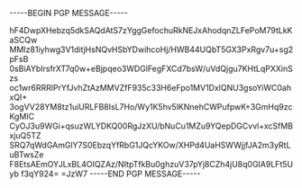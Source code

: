 -----BEGIN PGP MESSAGE-----

hF4DwpXHebzq5dkSAQdAtS7zYggGefochuRkNEJxAhodqnZLFePoM79tLkKaSCQw
MMIz81iyhwg3V1ditjHsNQvHSbYDwihcoHj/HWB44UQbT5GX3PxRgv7u+sg2pFsB
0sBiAYbIrsfrXT7q0w+eBjpqeo3WDGlFegFXCd7bsW/uVdQjgu7KHtLqPXXinSzs
oc1wr6RRRlPrYfJvhZtAzMMVZfF935c33H6eFpo1MV1DxlQNU3gsoYiWC0ahxQI+
3ogVV28YM8tz1uiURLFB8IsL7Ho/Wy1K5hv5lKNnehCWPufpwK+3GmHq9zcKgMIC
CyOJ3u9WGi+qsuzWLYDKQ00RgJzXU/bNuCu1MZu9YQepDGCvvl+xcSfMBxjuQ5TZ
SRQ7qWdGAmGlY7S0EbzqYfRbG1JQcYKOw/XHPd4UaHSWWjjfJA2m3yRtLuBTwsZe
F8EtsAEmOYJLxBL4OIQZAz/NItpTfkBu0ghzuV37pYj8CZh4jU8q0GIA9LFt5Uyb
f3qY924=
=JzW7
-----END PGP MESSAGE-----
